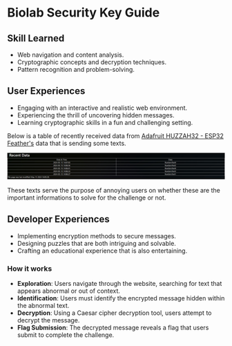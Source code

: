 # Biolab Security Key Guide

## Skill Learned 

- Web navigation and content analysis.
- Cryptographic concepts and decryption techniques.
- Pattern recognition and problem-solving.

## User Experiences

- Engaging with an interactive and realistic web environment.
- Experiencing the thrill of uncovering hidden messages.
- Learning cryptographic skills in a fun and challenging setting.

Below is a table of recently received data from [Adafruit HUZZAH32 - ESP32 Feather's](https://learn.adafruit.com/adafruit-huzzah32-esp32-feather/led-blink) data that is sending some texts.


![Google Keyword Search's recent data](<../images/Google Keyword Search's recent data.jpg> "Google Keyword Search's recent data when hover")

These texts serve the purpose of annoying users on whether these are the important informations to solve for the challenge or not.  

## Developer Experiences

- Implementing encryption methods to secure messages.
- Designing puzzles that are both intriguing and solvable.
- Crafting an educational experience that is also entertaining.

### How it works

- **Exploration**: Users navigate through the website, searching for text that appears abnormal or out of context.
- **Identification**: Users must identify the encrypted message hidden within the abnormal text.
- **Decryption**: Using a Caesar cipher decryption tool, users attempt to decrypt the message.
- **Flag Submission**: The decrypted message reveals a flag that users submit to complete the challenge.
